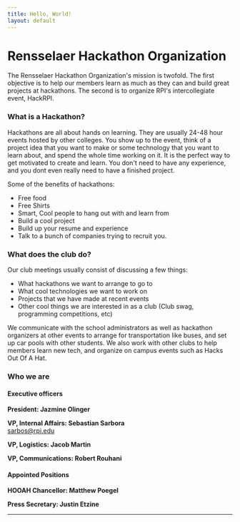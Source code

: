 ```yaml
---
title: Hello, World!
layout: default
---
```


# Rensselaer Hackathon Organization

The Rensselaer Hackathon Organization's mission is twofold. The first objective is to help our members learn as much as they can and build great projects at hackathons. The second is to organize RPI's intercollegiate event, HackRPI.
  
### What is a Hackathon?

Hackathons are all about hands on learning. They are usually 24-48 hour events hosted by other colleges. You show up to the event, think of a project idea that you want to make or some technology that you want to learn about, and spend the whole time working on it. It is the perfect way to get motivated to create and learn. You don't need to have any experience, and you dont even really need to have a finished project. 

Some of the benefits of hackathons:

* Free food
* Free Shirts
* Smart, Cool people to hang out with and learn from
* Build a cool project
* Build up your resume and experience
* Talk to a bunch of companies trying to recruit you.

### What does the club do?

Our club meetings usually consist of discussing a few things:

* What hackathons we want to arrange to go to
* What cool technologies we want to work on
* Projects that we have made at recent events
* Other cool things we are interested in as a club (Club swag, programming competitions, etc)  

We communicate with the school administrators as well as hackathon organizers at other events to arrange for transportation like buses, and set up car pools with other students. We also work with other clubs to help members learn new tech, and organize on campus events such as Hacks Out Of A Hat. 

### Who we are

#### Executive officers
__President: Jazmine Olinger__  

__VP, Internal Affairs: Sebastian Sarbora__  
sarbos@rpi.edu

__VP, Logistics: Jacob Martin__  

__VP, Communications: Robert Rouhani__    

#### Appointed Positions

__HOOAH Chancellor: Matthew Poegel__

__Press Secretary: Justin Etzine__






----                                                                                                                                                                                                                                                                                                                                                                                                                                                                                                                                                                                                                                                                                                                                                                                                                                                                                                                                                                                                                                                                                                                                                                                                                                                                                                                                                                                                                                                                                                                                                                                                                                                                                                                    